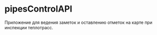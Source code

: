 # pipesControlAPI
Приложение для ведения заметок и оставлению отметок на карте при инспекции теплотрасс.
